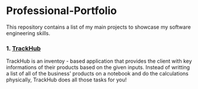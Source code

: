 # Professional-Portfolio

This repository contains a list of my main projects to showcase my software engineering skills.

### 1. <a href = "https://github.com/MediBoss/TrackHub" >TrackHub </a>

TrackHub is an inventoy - based application that provides the client with key informations of their products based on the given inputs. Instead of writting a list of all of the business' products on a notebook and do the calculations physically, TrackHub does all those tasks for you!



